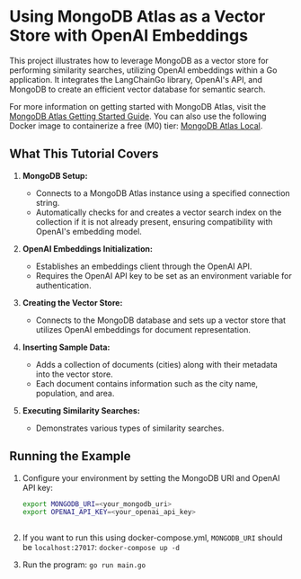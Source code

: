 # Using MongoDB Atlas as a Vector Store with OpenAI Embeddings

This project illustrates how to leverage MongoDB as a vector store for performing similarity searches, utilizing OpenAI embeddings within a Go application. It integrates the LangChainGo library, OpenAI's API, and MongoDB to create an efficient vector database for semantic search.


For more information on getting started with MongoDB Atlas, visit the [MongoDB Atlas Getting Started Guide](https://www.mongodb.com/products/platform/atlas-database). You can also use the following Docker image to containerize a free (M0) tier: [MongoDB Atlas Local](https://hub.docker.com/r/mongodb/mongodb-atlas-local).

## What This Tutorial Covers

1. **MongoDB Setup:**
   - Connects to a MongoDB Atlas instance using a specified connection string.
   - Automatically checks for and creates a vector search index on the collection if it is not already present, ensuring compatibility with OpenAI's embedding model.

2. **OpenAI Embeddings Initialization:**
   - Establishes an embeddings client through the OpenAI API.
   - Requires the OpenAI API key to be set as an environment variable for authentication.

3. **Creating the Vector Store:**
   - Connects to the MongoDB database and sets up a vector store that utilizes OpenAI embeddings for document representation.

4. **Inserting Sample Data:**
   - Adds a collection of documents (cities) along with their metadata into the vector store.
   - Each document contains information such as the city name, population, and area.

5. **Executing Similarity Searches:**
   - Demonstrates various types of similarity searches.

## Running the Example

1. Configure your environment by setting the MongoDB URI and OpenAI API key:
   ```bash
   export MONGODB_URI=<your_mongodb_uri>
   export OPENAI_API_KEY=<your_openai_api_key>
  
2. If you want to run this using docker-compose.yml, `MONGODB_URI` should be `localhost:27017`: `docker-compose up -d`

3. Run the program: `go run main.go`

